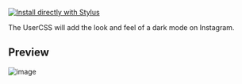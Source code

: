 [![Install directly with Stylus](https://img.shields.io/badge/Install%20directly%20with-Stylus-00adad.svg)](https://github.com/unigazer/instagram-dark-mode/raw/main/instagram.user.css)

The UserCSS will add the look and feel of a dark mode on Instagram.

## Preview

![image](https://userstyles.world/api/style/preview/4465.webp)

